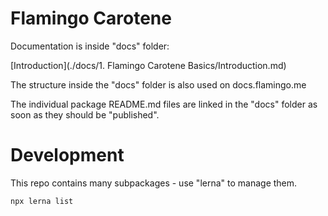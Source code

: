 # Flamingo Carotene

Documentation is inside "docs" folder:

[Introduction](./docs/1. Flamingo Carotene Basics/Introduction.md)

The structure inside the "docs" folder is also used on docs.flamingo.me

The individual package README.md files are linked in the "docs" folder as soon as they should be "published".

# Development
This repo contains many subpackages - use "lerna" to manage them.
```
npx lerna list
```
